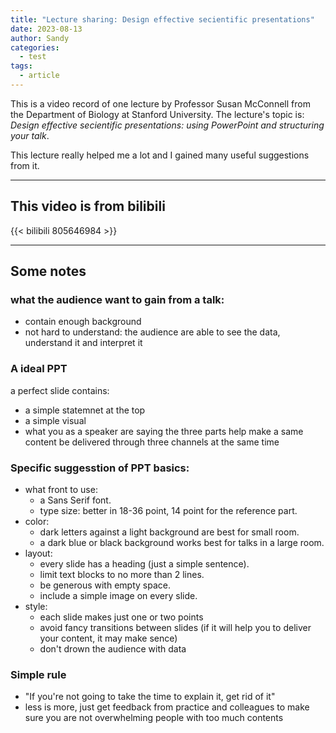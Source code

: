 ```yaml
---
title: "Lecture sharing: Design effective secientific presentations"
date: 2023-08-13
author: Sandy
categories:
  - test
tags:
  - article
---
```


 This is a video record of one lecture by Professor Susan McConnell from the Department of Biology at Stanford University. The lecture's topic is: *Design effective secientific presentations: using PowerPoint and structuring your talk*.

 This lecture really helped me a lot and I gained many useful suggestions from it.

---
## This video is from bilibili

{{< bilibili 805646984 >}}

---

## **Some notes** 
### what the audience want to gain from a talk:
- contain enough background 
- not hard to understand: the audience are able to see the data, understand it and interpret it

### A ideal PPT 
   a perfect slide contains:
   - a simple statemnet at the top
   - a simple visual 
   - what you as a speaker are saying
   the three parts help make a same content be delivered through three channels at the same time

### Specific suggesstion of PPT basics:
- what front to use: 
  - a Sans Serif font.
  - type size: better in 18-36 point, 14 point for the reference part.
- color: 
  - dark letters against a light background are best for small room.
  - a dark blue or black background works best for talks in a large room.
- layout: 
  - every slide has a heading (just a simple sentence).
  - limit text blocks to no more than 2 lines.
  - be generous with empty space.
  - include a simple image on every slide. 
- style:
  - each slide makes just one or two points
  - avoid fancy transitions between slides (if it will help you to deliver your content, it may make sence)
  - don't drown the audience with data

### Simple rule
  - "If you're not going to take the time to explain it, get rid of it"
  - less is more, just get feedback from practice and colleagues to make sure you are not overwhelming people with too much contents

  

  
